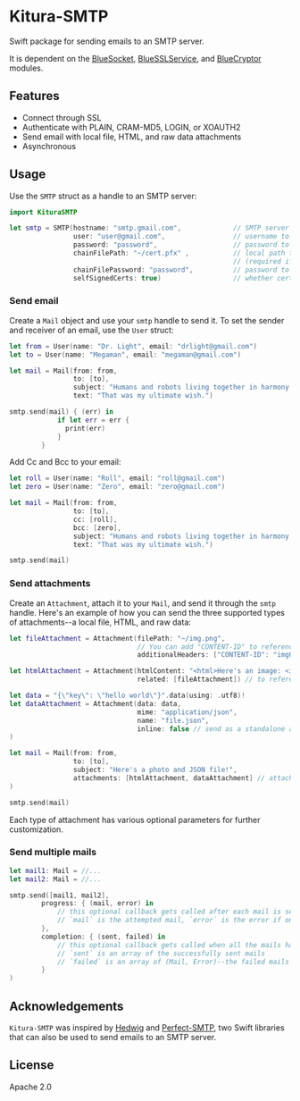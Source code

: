 # Kitura-SMTP

Swift package for sending emails to an SMTP server.

It is dependent on the [BlueSocket](https://github.com/IBM-Swift/BlueSocket.git), [BlueSSLService](https://github.com/IBM-Swift/BlueSSLService), and [BlueCryptor](https://github.com/IBM-Swift/BlueCryptor.git) modules.

## Features
- Connect through SSL
- Authenticate with PLAIN, CRAM-MD5, LOGIN, or XOAUTH2
- Send email with local file, HTML, and raw data attachments
- Asynchronous

## Usage

Use the `SMTP` struct as a handle to an SMTP server:

```swift
import KituraSMTP

let smtp = SMTP(hostname: "smtp.gmail.com",             // SMTP server address
                user: "user@gmail.com",                 // username to login 
                password: "password",                   // password to login
                chainFilePath: "~/cert.pfx" ,           // local path to certificate chain file
                                                        // (required if your server uses an SSL/TLS (STARTTLS) port)
                chainFilePassword: "password",          // password to certificate chain file
                selfSignedCerts: true)                  // whether certificate is self signed
```

### Send email

Create a `Mail` object and use your `smtp` handle to send it. To set the sender and receiver of an email, use the `User` struct:

```swift
let from = User(name: "Dr. Light", email: "drlight@gmail.com")
let to = User(name: "Megaman", email: "megaman@gmail.com")

let mail = Mail(from: from,
                to: [to],
                subject: "Humans and robots living together in harmony and equality.",
                text: "That was my ultimate wish.")

smtp.send(mail) { (err) in
            if let err = err {
              print(err)
            }
        }
```

Add Cc and Bcc to your email:

```swift
let roll = User(name: "Roll", email: "roll@gmail.com")
let zero = User(name: "Zero", email: "zero@gmail.com")

let mail = Mail(from: from,
                to: [to],
                cc: [roll],
                bcc: [zero],
                subject: "Humans and robots living together in harmony and equality.",
                text: "That was my ultimate wish.")

smtp.send(mail)

```

### Send attachments

Create an `Attachment`, attach it to your `Mail`, and send it through the `smtp` handle. Here's an example of how you can send the three supported types of attachments--a local file, HTML, and raw data:

```swift
let fileAttachment = Attachment(filePath: "~/img.png",
                                // You can add "CONTENT-ID" to reference this in another attachment
                                additionalHeaders: ["CONTENT-ID": "img001"])

let htmlAttachment = Attachment(htmlContent: "<html>Here's an image: <img src=\"cid:img001\"/></html>", 
                                related: [fileAttachment]) // to reference `fileAttachment`

let data = "{\"key\": \"hello world\"}".data(using: .utf8)!
let dataAttachment = Attachment(data: data, 
                                mime: "application/json", 
                                name: "file.json",
                                inline: false // send as a standalone attachment
)

let mail = Mail(from: from, 
                to: [to], 
                subject: "Here's a photo and JSON file!", 
                attachments: [htmlAttachment, dataAttachment] // attachments we created earlier
)

smtp.send(mail)
```
Each type of attachment has various optional parameters for further customization.

### Send multiple mails

```swift
let mail1: Mail = //...
let mail2: Mail = //...

smtp.send([mail1, mail2], 
        progress: { (mail, error) in
            // this optional callback gets called after each mail is sent
            // `mail` is the attempted mail, `error` is the error if one occured
        },
        completion: { (sent, failed) in
            // this optional callback gets called when all the mails have been sent
            // `sent` is an array of the successfully sent mails
            // `failed` is an array of (Mail, Error)--the failed mails and their corresponding errors
        }
)
```

## Acknowledgements

`Kitura-SMTP` was inspired by [Hedwig](https://github.com/onevcat/Hedwig) and [Perfect-SMTP](https://github.com/PerfectlySoft/Perfect-SMTP), two Swift libraries that can also be used to send emails to an SMTP server.

## License

Apache 2.0
